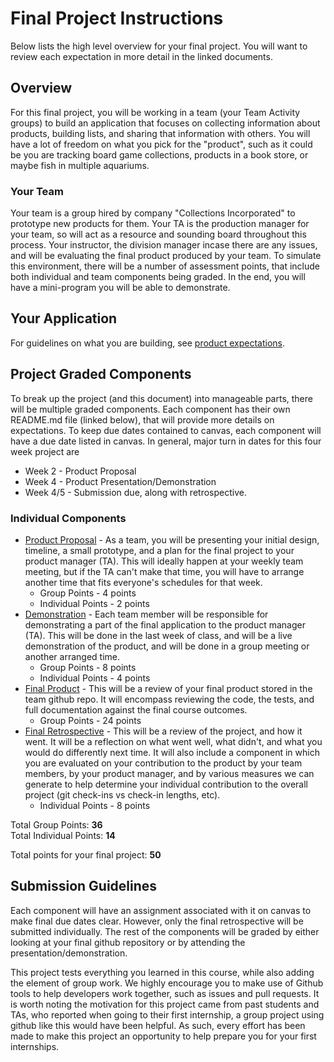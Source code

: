 # Final Project Instructions

Below lists the high level overview for your final project. You will want to review each expectation in more detail in the linked documents.

## Overview

For this final project, you will be working in a team (your Team Activity groups) to build an application that focuses on collecting information about products, building lists, and sharing that information with others. You will have a lot of freedom on what you pick for the "product", such as it could be you are tracking board game collections, products in a book store, or maybe fish in multiple aquariums.

### Your Team
Your team is a group hired by company "Collections Incorporated" to prototype new products for them. Your TA is the production manager for your team, so will act as a resource and sounding board throughout this process. Your instructor, the division manager incase there are any issues, and will be evaluating the final product produced by your team. To simulate this environment, there will be a number of assessment points, that include both individual and team components being graded. In the end, you will have a mini-program you will be able to demonstrate. 


## Your Application
For  guidelines on what you are building, see [product expectations](ProductExpectations.md). 

## Project Graded Components

To break up the project (and this document) into manageable parts, there will be multiple graded components. Each component has their own README.md file (linked below), that will provide more details on expectations. To keep due dates contained to canvas, each component will have a due date listed in canvas. In general, major turn in dates for this four week project are

* Week 2 - Product Proposal
* Week 4 - Product Presentation/Demonstration
* Week 4/5 - Submission due, along with retrospective. 

### Individual Components

* [Product Proposal](ProductProposal.md) - As a team, you will be presenting your initial design, timeline, a small prototype, and a plan for the final project to your product manager (TA). This will ideally happen at your weekly team meeting, but if the TA can't make that time, you will have to arrange another time that fits everyone's schedules for that week.  
    * Group Points - 4 points 
    * Individual Points - 2 points
* [Demonstration](ProductDemonstration.md) - Each team member will be responsible for demonstrating a part of the final application to the product manager (TA). This will be done in the last week of class, and will be a live demonstration of the product, and will be done in a group meeting or another arranged time. 
    * Group Points - 8 points 
    * Individual Points - 4 points
* [Final Product](ProductExpectations.md) - This will be a review of your final product stored in the team github repo. It will encompass reviewing the code, the tests, and full documentation against the final course outcomes. 
  * Group Points - 24 points
* [Final Retrospective](ProductRetrospective.md) - This will be a review of the project, and how it went. It will be a reflection on what went well, what didn't, and what you would do differently next time. It will also include a component in which you are evaluated on your contribution to the product  by your team members, by your product manager, and by various measures we can generate to help determine your individual contribution to the overall project (git check-ins vs check-in lengths, etc). 
  * Individual Points - 8 points

Total Group Points: **36**  
Total Individual Points: **14**
 
Total points for your final project: **50**


## Submission Guidelines

Each component will have an assignment associated with it on canvas to make final due dates clear. However, only the final retrospective will be submitted individually. The rest of the components will be graded by either looking at your final github repository or by attending the presentation/demonstration.

This project tests everything you learned in this course, while also adding the element of group work. We highly encourage you to make use of Github tools to help developers work together, such as issues and pull requests. It is worth noting the motivation for this project came from past students and TAs, who reported when going to their first internship, a group project using github like this would have been helpful. As such, every effort has been made to make this project an opportunity to help prepare you for your first internships. 